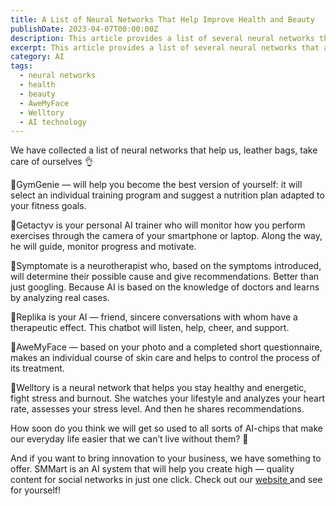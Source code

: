 ```yaml
---
title: A List of Neural Networks That Help Improve Health and Beauty
publishDate: 2023-04-07T00:00:00Z
description: This article provides a list of several neural networks that assist with health and beauty. The networks include GymGenie, which helps select an individual training program and nutrition plan; Getactyv, which monitors exercise performance and motivates users; Symptomate, which determines possible causes of symptoms and provides recommendations; Replika, which provides therapeutic conversations; AweMyFace, which creates an individual course of skin care; and Welltory, which helps fight stress and burnout. The post showcases the potential of AI technology in improving everyday life and promoting wellness. Learn more about these neural networks in this article.
excerpt: This article provides a list of several neural networks that assist with health and beauty. The networks include GymGenie, which helps select an individual training program and nutrition plan...
category: AI
tags:
  - neural networks
  - health
  - beauty
  - AweMyFace
  - Welltory
  - AI technology
---
```


We have collected a list of neural networks that help us, leather bags, take care of ourselves 👌

📌GymGenie — will help you become the best version of yourself: it will select an individual training program and suggest a nutrition plan adapted to your fitness goals.

📌Getactyv is your personal AI trainer who will monitor how you perform exercises through the camera of your smartphone or laptop. Along the way, he will guide, monitor progress and motivate.

📌Symptomate is a neurotherapist who, based on the symptoms introduced, will determine their possible cause and give recommendations. Better than just googling. Because AI is based on the knowledge of doctors and learns by analyzing real cases.

📌Replika is your AI — friend, sincere conversations with whom have a therapeutic effect. This chatbot will listen, help, cheer, and support.

📌AweMyFace — based on your photo and a completed short questionnaire, makes an individual course of skin care and helps to control the process of its treatment.

📌Welltory is a neural network that helps you stay healthy and energetic, fight stress and burnout. She watches your lifestyle and analyzes your heart rate, assesses your stress level. And then he shares recommendations.

How soon do you think we will get so used to all sorts of AI-chips that make our everyday life easier that we can’t live without them? 🤔

And if you want to bring innovation to your business, we have something to offer. SMMart is an AI system that will help you create high — quality content for social networks in just one click. Check out our [website ](https://www.smm.art/)and see for yourself!

